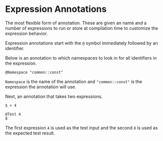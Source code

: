 # Expression Annotations
The most flexible form of annotation. These are given an name and a number of expressions to run or store at compilation time to customize the expression behavior.

Expression annotations start with the `@` symbol immediately followed by an identifier. 

Below is an annotation to which namespaces to look in for all identifiers in the expression.
```
@Namespace "common::const"
```
`Namespace` is the name of the annotation and `"common::const"` is the expression the annotation will use.

Next, an annotation that takes two expressions.
```
$ + 4

@Test 4
8
```
The first expression `4` is used as the test input and the second `8` is used as the expected test result.